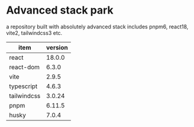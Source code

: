# Advanced stack park

a repository built with absolutely advanced stack includes pnpm6, react18, vite2, tailwindcss3 etc.

| item        | version |
|-------------|---------|
| react       | 18.0.0  |
| react-dom   | 6.3.0   |
| vite        | 2.9.5   |
| typescript  | 4.6.3   |
| tailwindcss | 3.0.24  |
| pnpm        | 6.11.5  |
| husky       | 7.0.4   |
